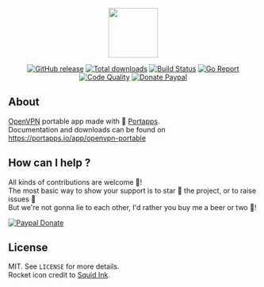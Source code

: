 <p align="center"><a href="https://portapps.io/app/openvpn-portable" target="_blank"><img width="100" src="https://github.com/portapps/openvpn-portable/blob/master/res/papp.png"></a></p>

<p align="center">
  <a href="https://portapps.io/app/openvpn-portable/#download"><img src="https://img.shields.io/github/release/portapps/openvpn-portable.svg?style=flat-square" alt="GitHub release"></a>
  <a href="https://portapps.io/app/openvpn-portable/#download"><img src="https://img.shields.io/github/downloads/portapps/openvpn-portable/total.svg?style=flat-square" alt="Total downloads"></a>
  <a href="https://travis-ci.com/portapps/openvpn-portable"><img src="https://img.shields.io/travis/com/portapps/openvpn-portable/master.svg?style=flat-square" alt="Build Status"></a>
  <a href="https://goreportcard.com/report/github.com/portapps/openvpn-portable"><img src="https://goreportcard.com/badge/github.com/portapps/openvpn-portable?style=flat-square" alt="Go Report"></a>
  <a href="https://www.codacy.com/app/portapps/openvpn-portable"><img src="https://img.shields.io/codacy/grade/69187668bf5f4ca5b6c0c3c9aeba05f7.svg?style=flat-square" alt="Code Quality"></a>
  <a href="https://www.paypal.com/cgi-bin/webscr?cmd=_s-xclick&hosted_button_id=WQD7AQGPDEPSG"><img src="https://img.shields.io/badge/donate-paypal-7057ff.svg?style=flat-square" alt="Donate Paypal"></a>
</p>

## About

[OpenVPN](https://openvpn.net) portable app made with 🚀 [Portapps](https://portapps.io).<br />
Documentation and downloads can be found on https://portapps.io/app/openvpn-portable

## How can I help ?

All kinds of contributions are welcome :raised_hands:!<br />
The most basic way to show your support is to star :star2: the project, or to raise issues :speech_balloon:<br />
But we're not gonna lie to each other, I'd rather you buy me a beer or two :beers:!

[![Paypal Donate](https://portapps.io/img/paypal-donate.png)](https://www.paypal.com/cgi-bin/webscr?cmd=_s-xclick&hosted_button_id=WQD7AQGPDEPSG)

## License

MIT. See `LICENSE` for more details.<br />
Rocket icon credit to [Squid Ink](http://thesquid.ink).
